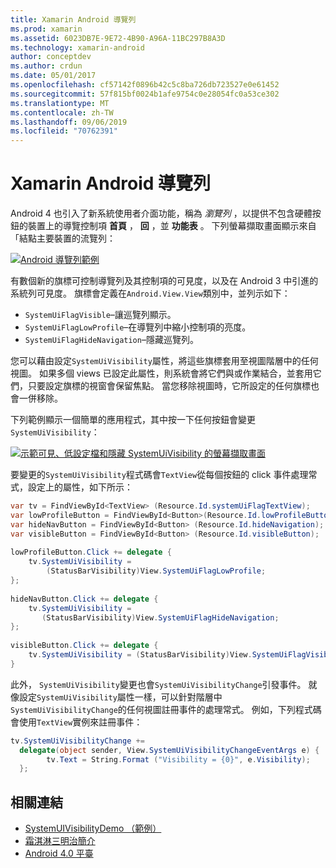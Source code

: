 ```yaml
---
title: Xamarin Android 導覽列
ms.prod: xamarin
ms.assetid: 6023DB7E-9E72-4B90-A96A-11BC297B8A3D
ms.technology: xamarin-android
author: conceptdev
ms.author: crdun
ms.date: 05/01/2017
ms.openlocfilehash: cf57142f0896b42c5c8ba726db723527e0e61452
ms.sourcegitcommit: 57f815bf0024b1afe9754c0e28054fc0a53ce302
ms.translationtype: MT
ms.contentlocale: zh-TW
ms.lasthandoff: 09/06/2019
ms.locfileid: "70762391"
---
```

# <a name="xamarinandroid-navigation-bar"></a>Xamarin Android 導覽列

Android 4 也引入了新系統使用者介面功能，稱為 *瀏覽列* ，以提供不包含硬體按鈕的裝置上的導覽控制項 **首頁** ， **回** ，並 **功能表** 。
下列螢幕擷取畫面顯示來自「結點主要裝置的流覽列：

 [![Android 導覽列範例](navigation-bar-images/19-navbar.png)](navigation-bar-images/19-navbar.png#lightbox)

有數個新的旗標可控制導覽列及其控制項的可見度，以及在 Android 3 中引進的系統列可見度。 旗標會定義在`Android.View.View`類別中，並列示如下：

- `SystemUiFlagVisible`&ndash;讓巡覽列顯示。 
- `SystemUiFlagLowProfile`&ndash;在導覽列中縮小控制項的亮度。 
- `SystemUiFlagHideNavigation`&ndash;隱藏巡覽列。 

您可以藉由設定`SystemUiVisibility`屬性，將這些旗標套用至視圖階層中的任何視圖。 如果多個 views 已設定此屬性，則系統會將它們與或作業結合，並套用它們，只要設定旗標的視窗會保留焦點。 當您移除視圖時，它所設定的任何旗標也會一併移除。

下列範例顯示一個簡單的應用程式，其中按一下任何按鈕會變更`SystemUiVisibility`：

 [![示範可見、低設定檔和隱藏 SystemUiVisibility 的螢幕擷取畫面](navigation-bar-images/18-systemuivisibility.png)](navigation-bar-images/18-systemuivisibility.png#lightbox)

要變更的`SystemUiVisibility`程式碼會`TextView`從每個按鈕的 click 事件處理常式，設定上的屬性，如下所示：

```csharp
var tv = FindViewById<TextView> (Resource.Id.systemUiFlagTextView);
var lowProfileButton = FindViewById<Button>(Resource.Id.lowProfileButton);
var hideNavButton = FindViewById<Button> (Resource.Id.hideNavigation);
var visibleButton = FindViewById<Button> (Resource.Id.visibleButton);
           
lowProfileButton.Click += delegate {
    tv.SystemUiVisibility =
        (StatusBarVisibility)View.SystemUiFlagLowProfile;
};
           
hideNavButton.Click += delegate {
    tv.SystemUiVisibility =
       (StatusBarVisibility)View.SystemUiFlagHideNavigation;        
};
           
visibleButton.Click += delegate {
    tv.SystemUiVisibility = (StatusBarVisibility)View.SystemUiFlagVisible;
}
```

此外， `SystemUiVisibility`變更也會`SystemUiVisibilityChange`引發事件。 就像設定`SystemUiVisibility`屬性一樣，可以針對階層中`SystemUiVisibilityChange`的任何視圖註冊事件的處理常式。 例如，下列程式碼會使用`TextView`實例來註冊事件：

```csharp
tv.SystemUiVisibilityChange +=
  delegate(object sender, View.SystemUiVisibilityChangeEventArgs e) {
        tv.Text = String.Format ("Visibility = {0}", e.Visibility);
  };
```

## <a name="related-links"></a>相關連結

- [SystemUIVisibilityDemo （範例）](https://docs.microsoft.com/samples/xamarin/monodroid-samples/systemuivisibilitydemo)
- [霜淇淋三明治簡介](http://www.android.com/about/ice-cream-sandwich/)
- [Android 4.0 平臺](https://developer.android.com/sdk/android-4.0.html)
